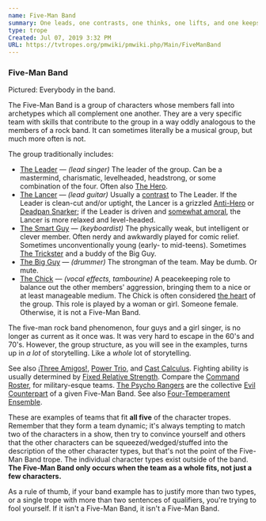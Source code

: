 ```yaml
---
name: Five-Man Band
summary: One leads, one contrasts, one thinks, one lifts, and one keeps all of the above from killing one another.
type: trope
Created: Jul 07, 2019 3:32 PM
URL: https://tvtropes.org/pmwiki/pmwiki.php/Main/FiveManBand
---
```


### Five-Man Band

Pictured: Everybody in the band.

The Five-Man Band is a group of characters whose members fall into archetypes which all complement one another. They are a very specific team with skills that contribute to the group in a way oddly analogous to the members of a rock band. It can sometimes literally be a musical group, but much more often is not.

The group traditionally includes:

- [The Leader][msRYnP7v] — *(lead singer)* The leader of the group. Can be a mastermind, charismatic, levelheaded, headstrong, or some combination of the four. Often also [The Hero][xEGOLr2Z].
- [The Lancer][bB6fIcqX] — *(lead guitar)* Usually a [contrast][Ld41ALqA] to The Leader. If the Leader is clean-cut and/or uptight, the Lancer is a grizzled [Anti-Hero][vi78sP08] or [Deadpan Snarker][YDBUsnHc]; if the Leader is driven and [somewhat amoral][vi78sP08], the Lancer is more relaxed and level-headed.
- [The Smart Guy][pgA5PZhq] — *(keyboardist)* The physically weak, but intelligent or clever member. Often nerdy and awkwardly played for comic relief. Sometimes unconventionally young (early- to mid-teens). Sometimes [The Trickster][vHGcwCml] and a buddy of the Big Guy.
- [The Big Guy][sYP1KxeK] — *(drummer)* The strongman of the team. May be dumb. Or mute.
- [The Chick][lm204qrW] — *(vocal effects, tambourine)* A peacekeeping role to balance out the other members' aggression, bringing them to a nice or at least manageable medium. The Chick is often considered [the heart][nrzSY30u] of the group. This role is played by a woman or girl. Someone female. Otherwise, it is not a Five-Man Band.

The five-man rock band phenomenon, four guys and a girl singer, is no longer as current as it once was. It was very hard to escape in the 60's and 70's. However, the group structure, as you will see in the examples, turns up in *a lot* of storytelling. Like a *whole* lot of storytelling.

See also [¡Three Amigos!][2U3D4aVg], [Power Trio][Ox3KlVqO], and [Cast Calculus][Ftq2THNh]. Fighting ability is usually determined by [Fixed Relative Strength][3RstFD4S]. Compare the [Command Roster][CuChoTZ3], for military-esque teams. [The Psycho Rangers][lu9PxRdA] are the collective [Evil Counterpart][1grFNlkm] of a given Five-Man Band. See also [Four-Temperament Ensemble][yqLCXrzE].

These are examples of teams that fit **all five** of the character tropes. Remember that they form a team dynamic; it's always tempting to match two of the characters in a show, then try to convince yourself and others that the other characters can be squeezed/wedged/stuffed into the description of the other character types, but that's not the point of the Five-Man Band trope. The individual character types exist outside of the band. **The Five-Man Band only occurs when the team as a whole fits, not just a few characters.**

As a rule of thumb, if your band example has to justify more than two types, or a single trope with more than two sentences of qualifiers, you're trying to fool yourself. If it isn't a Five-Man Band, it isn't a Five-Man Band.

<!-- Reference URLs -->
[msRYnP7v]: https://tvtropes.org/pmwiki/pmwiki.php/Main/TheLeader
[xEGOLr2Z]: https://tvtropes.org/pmwiki/pmwiki.php/Main/TheHero
[bB6fIcqX]: https://tvtropes.org/pmwiki/pmwiki.php/Main/TheLancer
[Ld41ALqA]: https://tvtropes.org/pmwiki/pmwiki.php/Main/Foil
[vi78sP08]: https://tvtropes.org/pmwiki/pmwiki.php/Main/AntiHero
[YDBUsnHc]: https://tvtropes.org/pmwiki/pmwiki.php/Main/DeadpanSnarker
[pgA5PZhq]: https://tvtropes.org/pmwiki/pmwiki.php/Main/TheSmartGuy
[vHGcwCml]: https://tvtropes.org/pmwiki/pmwiki.php/Main/TheTrickster
[sYP1KxeK]: https://tvtropes.org/pmwiki/pmwiki.php/Main/TheBigGuy
[lm204qrW]: https://tvtropes.org/pmwiki/pmwiki.php/Main/TheChick
[nrzSY30u]: https://tvtropes.org/pmwiki/pmwiki.php/Main/TheHeart
[2U3D4aVg]: https://tvtropes.org/pmwiki/pmwiki.php/Main/ThreeAmigos
[Ox3KlVqO]: https://tvtropes.org/pmwiki/pmwiki.php/Main/PowerTrio
[Ftq2THNh]: https://tvtropes.org/pmwiki/pmwiki.php/Main/CastCalculus
[3RstFD4S]: https://tvtropes.org/pmwiki/pmwiki.php/Main/FixedRelativeStrength
[CuChoTZ3]: https://tvtropes.org/pmwiki/pmwiki.php/Main/CommandRoster
[lu9PxRdA]: https://tvtropes.org/pmwiki/pmwiki.php/Main/ThePsychoRangers
[1grFNlkm]: https://tvtropes.org/pmwiki/pmwiki.php/Main/EvilCounterpart
[yqLCXrzE]: https://tvtropes.org/pmwiki/pmwiki.php/Main/FourTemperamentEnsemble

